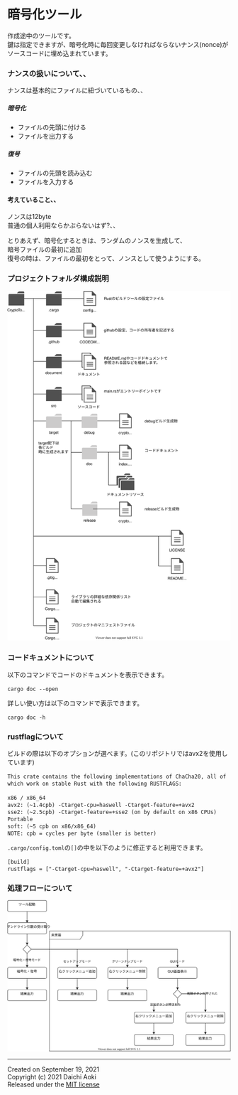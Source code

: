 # 暗号化ツール

作成途中のツールです。  
鍵は指定できますが、暗号化時に毎回変更しなければならないナンス(nonce)がソースコードに埋め込まれています。  

### ナンスの扱いについて、、  
ナンスは基本的にファイルに紐づいているもの、、
##### 暗号化  
- ファイルの先頭に付ける
- ファイルを出力する

##### 復号
- ファイルの先頭を読み込む
- ファイルを入力する

#### 考えていること、、
ノンスは12byte  
普通の個人利用ならかぶらないはず?、、  

とりあえず、暗号化するときは、ランダムのノンスを生成して、  
暗号ファイルの最初に追加  
復号の時は、ファイルの最初をとって、ノンスとして使うようにする。  


### プロジェクトフォルダ構成説明
![](document/project_directory.drawio.svg)

### コードキュメントについて
以下のコマンドでコードのドキュメントを表示できます。  
```
cargo doc --open
```

詳しい使い方は以下のコマンドで表示できます。
```
cargo doc -h
```

### rustflagについて
ビルドの際は以下のオプションが選べます。(このリポジトリではavx2を使用しています)  
```
This crate contains the following implementations of ChaCha20, all of which work on stable Rust with the following RUSTFLAGS:

x86 / x86_64
avx2: (~1.4cpb) -Ctarget-cpu=haswell -Ctarget-feature=+avx2
sse2: (~2.5cpb) -Ctarget-feature=+sse2 (on by default on x86 CPUs)
Portable
soft: (~5 cpb on x86/x86_64)
NOTE: cpb = cycles per byte (smaller is better)
```

`.cargo/config.toml`の`[]`の中を以下のように修正すると利用できます。  
```
[build]
rustflags = ["-Ctarget-cpu=haswell", "-Ctarget-feature=+avx2"]
```

### 処理フローについて


![](document/flow.drawio.svg)



---
Created on September 19, 2021  
Copyright (c) 2021 Daichi Aoki  
Released under the [MIT license](https://github.com/blz-soft/CryptoTool/blob/main/LICENSE)  